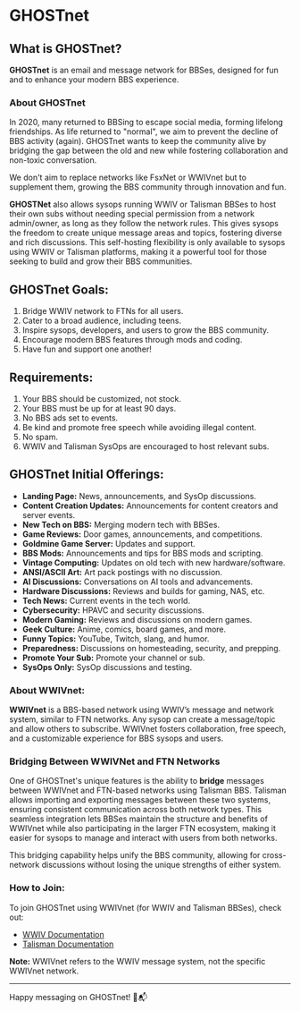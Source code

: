 # GHOSTnet

## What is GHOSTnet?

**GHOSTnet** is an email and message network for BBSes, designed for fun and to enhance your modern BBS experience.

### About GHOSTnet
In 2020, many returned to BBSing to escape social media, forming lifelong friendships. As life returned to "normal", we aim to prevent the decline of BBS activity (again). GHOSTnet wants to keep the community alive by bridging the gap between the old and new while fostering collaboration and non-toxic conversation.

We don't aim to replace networks like FsxNet or WWIVnet but to supplement them, growing the BBS community through innovation and fun.

**GHOSTNet** also allows sysops running WWIV or Talisman BBSes to host their own subs without needing special permission from a network admin/owner, as long as they follow the network rules. This gives sysops the freedom to create unique message areas and topics, fostering diverse and rich discussions. This self-hosting flexibility is only available to sysops using WWIV or Talisman platforms, making it a powerful tool for those seeking to build and grow their BBS communities.

## GHOSTnet Goals:

1. Bridge WWIV network to FTNs for all users.
2. Cater to a broad audience, including teens.
3. Inspire sysops, developers, and users to grow the BBS community.
4. Encourage modern BBS features through mods and coding.
5. Have fun and support one another!

## Requirements:

1. Your BBS should be customized, not stock.
2. Your BBS must be up for at least 90 days.
3. No BBS ads set to events.
4. Be kind and promote free speech while avoiding illegal content.
5. No spam.
6. WWIV and Talisman SysOps are encouraged to host relevant subs.

## GHOSTnet Initial Offerings:

- **Landing Page:** News, announcements, and SysOp discussions.
- **Content Creation Updates:** Announcements for content creators and server events.
- **New Tech on BBS:** Merging modern tech with BBSes.
- **Game Reviews:** Door games, announcements, and competitions.
- **Goldmine Game Server:** Updates and support.
- **BBS Mods:** Announcements and tips for BBS mods and scripting.
- **Vintage Computing:** Updates on old tech with new hardware/software.
- **ANSI/ASCII Art:** Art pack postings with no discussion.
- **AI Discussions:** Conversations on AI tools and advancements.
- **Hardware Discussions:** Reviews and builds for gaming, NAS, etc.
- **Tech News:** Current events in the tech world.
- **Cybersecurity:** HPAVC and security discussions.
- **Modern Gaming:** Reviews and discussions on modern games.
- **Geek Culture:** Anime, comics, board games, and more.
- **Funny Topics:** YouTube, Twitch, slang, and humor.
- **Preparedness:** Discussions on homesteading, security, and prepping.
- **Promote Your Sub:** Promote your channel or sub.
- **SysOps Only:** SysOp discussions and testing.

### About WWIVnet:

**WWIVnet** is a BBS-based network using WWIV’s message and network system, similar to FTN networks. Any sysop can create a message/topic and allow others to subscribe. WWIVnet fosters collaboration, free speech, and a customizable experience for BBS sysops and users.

### Bridging Between WWIVNet and FTN Networks

One of GHOSTnet's unique features is the ability to **bridge** messages between WWIVnet and FTN-based networks using Talisman BBS. Talisman allows importing and exporting messages between these two systems, ensuring consistent communication across both network types. This seamless integration lets BBSes maintain the structure and benefits of WWIVnet while also participating in the larger FTN ecosystem, making it easier for sysops to manage and interact with users from both networks. 

This bridging capability helps unify the BBS community, allowing for cross-network discussions without losing the unique strengths of either system.

### How to Join:

To join GHOSTnet using WWIVnet (for WWIV and Talisman BBSes), check out:
- [WWIV Documentation](https://docs.wwivbbs.org)
- [Talisman Documentation](https://talismanbbs.com/docs)

**Note:** WWIVnet refers to the WWIV message system, not the specific WWIVnet network.

---

Happy messaging on GHOSTnet! 🚀📬

